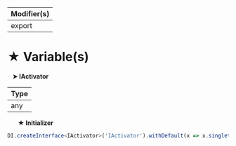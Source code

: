 | Modifier(s)                            |
|----------------------------------------|
| export |

# &#9733; Variable(s)

&nbsp;&nbsp; **&#10148; IActivator**

| Type                        |
|-----------------------------|
| any |

&nbsp;&nbsp;&nbsp;&nbsp;&nbsp; **&#9733; Initializer**

```ts
DI.createInterface<IActivator>('IActivator').withDefault(x => x.singleton(Activator))
```